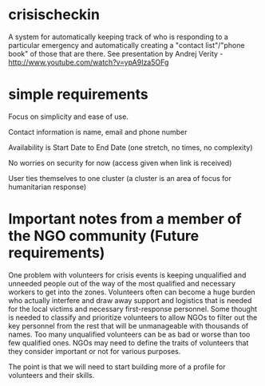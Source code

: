 crisischeckin
=============

A system for automatically keeping track of who is responding to a particular emergency and 
automatically creating a "contact list"/"phone book" of those that are there. 
See presentation by Andrej Verity - http://www.youtube.com/watch?v=ypA9Iza5OFg

simple requirements
=============
Focus on simplicity and ease of use.

Contact information is name, email and phone number

Availability is Start Date to End Date (one stretch, no times, no complexity)

No worries on security for now (access given when link is received)

User ties themselves to one cluster (a cluster is an area of focus for humanitarian response)

Important notes from a member of the NGO community (Future requirements)
===========================

One problem with volunteers for crisis events is keeping unqualified and unneeded people out of the way of the most qualified and necessary workers to get into the zones.  Volunteers often can become a huge burden who actually interfere and draw away support and logistics that is needed for the local victims and necessary first-response personnel.  Some thought is needed to classify and prioritize volunteers to allow NGOs to filter out the key personnel from the rest that will be unmanageable with thousands of names.  Too many unqualified volunteers can be as bad or worse than too few qualified ones.  NGOs may need to define the traits of volunteers that they consider important or not for various purposes.

The point is that we will need to start building more of a profile for volunteers and their skills.
